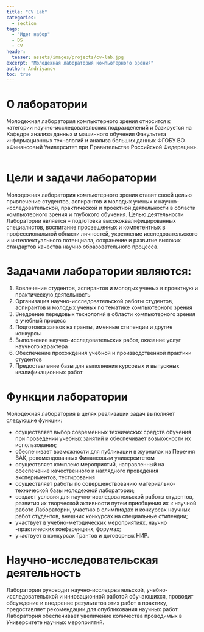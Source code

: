```yaml
---
title: "CV Lab"
categories:
  - section
tags:
  - "Идет набор"
  - DS
  - CV
header:
  teaser: assets/images/projects/cv-lab.jpg
excerpt: "Молодежная лаборатория компьютерного зрения"
author: Andriyanov
toc: true
---
```


О лаборатории
===

Молодежная лаборатория компьютерного зрения относится к категории научно-исследовательских подразделений и базируется на Кафедре анализа данных и машинного обучения Факультета информационных технологий и анализа больших данных ФГОБУ ВО «Финансовый Университет при Правительстве Российской Федерации». ​
 
Цели и задачи лаборатории
===

Молодежная лаборатория компьютерного зрения ставит своей целью привлечение студентов, аспирантов и молодых ученых к научно-исследовательской, практической и проектной деятельности в области компьютерного зрения и глубокого обучения. Целью деятельности Лаборатории является – подготовка высококвалифицированных специалистов, воспитание просвещенных и компетентных в профессиональной области личностей, укрепление исследовательского и интеллектуального потенциала, сохранение и развитие высоких стандартов качества научно образовательного процесса.
 
Задачами лаборатории являются:
===

1. Вовлечение студентов, аспирантов и молодых ученых в проектную и практическую деятельность
1. Организация научно-исследовательской работы студентов, аспирантов и молодых ученых по тематике компьютерного зрения 
1. Внедрение передовых технологий в области компьютерного зрения в учебный процесс
1. Подготовка заявок на гранты, именные стипендии и другие конкурсы
1. Выполнение научно-исследовательских работ, оказание услуг научного характера
1. Обеспечение прохождения учебной и производственной практики студентов
1. Предоставление базы для выполнения курсовых и выпускных квалификационных работ

Функции лаборатории
===

Молодежная лаборатория в целях реализации задач выполняет следующие функции:
- осуществляет выбор современных технических средств обучения при проведении учебных занятий и обеспечивает возможности их использования;
- обеспечивает возможности для публикации в журналах из Перечня ВАК, рекомендованных Финансовым университетом
- осуществляет комплекс мероприятий, направленный на обеспечение качественного и наглядного проведения экспериментов, тестирования
- осуществляет работы по совершенствованию материально-технической базы молодежной лаборатории;
- создает условия для научно-исследовательской работы студентов, развития их творческой активности путем приобщения их к научной работе Лаборатории, участию в олимпиадах и конкурсах научных работ студентов, внешних конкурсах на специальные стипендии;
- участвует в учебно-методических мероприятиях, научно -практических конференциях, форумах;
- участвует в конкурсах Грантов и договорных НИР.

Научно-исследовательская деятельность
===

Лаборатория руководит научно-исследовательской, учебно-исследовательской и инновационной работой обучающихся, проводит обсуждение и внедрение результатов этих работ в практику, предоставляет рекомендации для опубликования научных работ.
Лаборатория обеспечивает увеличение количества проводимых в Университете научных мероприятий. 

